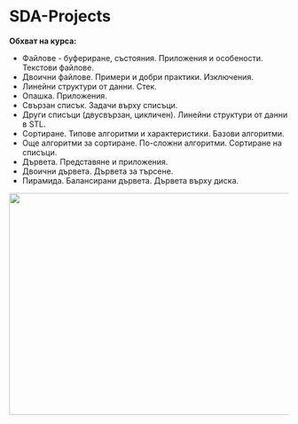 # SDA-Projects

**Обхват на курса:** 
- Файлове - буфериране, състояния. Приложения и особености. Текстови файлове.
- Двоични файлове. Примери и добри практики. Изключения.
- Линейни структури от данни. Стек.
- Опашка. Приложения.
- Свързан списък. Задачи върху списъци.
- Други списъци (двусвързан, цикличен). Линейни структури от данни в STL.
- Сортиране. Типове алгоритми и характеристики. Базови алгоритми.
- Още алгоритми за сортиране. По-сложни алгоритми. Сортиране на списъци.
- Дървета. Представяне и приложения.
- Двоични дървета. Дървета за търсене.
- Пирамида. Балансирани дървета. Дървета върху диска.

<img src="https://github.com/DenitsaStoianova/SDA-Projects/blob/master/data-structures.jpeg" width="700" height="400">

